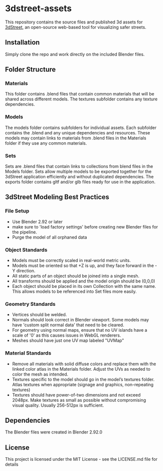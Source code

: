 # 3dstreet-assets
This repository contains the source files and published 3d assets for [3dStreet](https://www.3d.st/), an open-source web-based tool for visualizing safer streets.

## Installation
Simply clone the repo and work directly on the included Blender files.

## Folder Structure

### Materials
This folder contains .blend files that contain common materials that will be shared across different models. The textures subfolder contains any texture dependencies.

### Models
The models folder contains subfolders for individual assets. Each subfolder contains the .blend and any unique dependencies and resources. These models may contain links to materials from .blend files in the Materials folder if they use any common materials.

### Sets
Sets are .blend files that contain links to collections from blend files in the Models folder. Sets allow multiple models to be exported together for the 3dStreet application efficiently and without duplicated dependencies. The exports folder contains gltf and/or glb files ready for use in the application.

## 3dStreet Modeling Best Practices

### File Setup
* Use Blender 2.92 or later
* make sure to 'load factory settings' before creating new Blender files for the pipeline.
* Purge the model of all orphaned data 

### Object Standards
* Models must be correctly scaled in real-world metric units.
* Models must be oriented so that +Z is up, and they face forward in the -Y direction.
* All static parts of an object should be joined into a single mesh.
* All transforms should be applied and the model origin should be (0,0,0)
* Each object should be placed in its own Collection with the same name. This allows models to be referenced into Set files more easily.

### Geometry Standards
* Vertices should be welded.
* Normals should look correct in Blender viewport. Some models may have 'custom split normal data' that need to be cleared.
* For geometry using normal maps, ensure that no UV islands have a scale of '0' as this causes issues in WebGL renderers.
* Meshes should have just one UV map labeled "UVMap"

### Material Standards
* Remove all materials with solid diffuse colors and replace them with the linked color atlas in the Materials folder. Adjust the UVs as needed to color the mesh as intended.
* Textures specific to the model should go in the model’s textures folder. Atlas textures when appropriate (signage and graphics, non-repeating textures)
* Textures should have power-of-two dimensions and not exceed 2048px. Make textures as small as possible without compromising visual quality. Usually 256-512px is sufficient.

## Dependencies
The Blender files were created in Blender 2.92.0

## License

This project is licensed under the MIT License - see the LICENSE.md file for details